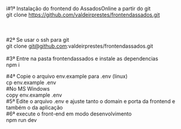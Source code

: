 i#1ª Instalação do frontend do AssadosOnline a partir do git <br>
git clone https://github.com/valdeirprestes/frontendassados.git<br>
<br>
<br>
<br>
#2ª Se usar o ssh para git<br>
git clone git@github.com:valdeirprestes/frontendassados.git<br>
<br>
#3ª Entre na pasta frontendassados e instale as dependencias<br>
npm i<br>

#4ª Copie o arquivo env.example para .env (linux)<br>
cp env.example .env<br>
#No MS Windows<br>
copy env.example .env<br>
#5ª Edite o arquivo .env e ajuste tanto o domain e porta da frontend e também o da aplicação<br>
#6ª execute o front-end em modo desenvolvimento<br>
npm run dev<br>
